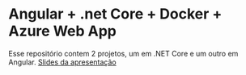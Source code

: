 # Angular + .net Core + Docker + Azure Web App 

Esse repositório contem 2 projetos, um em .NET Core e um outro em Angular. 
[Slides da apresentação](http://)


